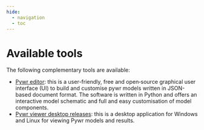 ```yaml
---
hide:
  - navigation
  - toc
---
```


# Available tools
The following complementary tools are available:

- [Pywr editor](https://github.com/pywr-editor/editor): this is a user-friendly, free and open‑source 
graphical user interface (UI) to build and customise pywr models written in JSON-based document format. The 
software is written in Python and offers an interactive model schematic and full and easy customisation of model
components.
- [Pywr viewer desktop releases](https://github.com/jtaltd/pywr-viewer-desktop-releases): this is a desktop
application for Windows and Linux for viewing Pywr models and results.
